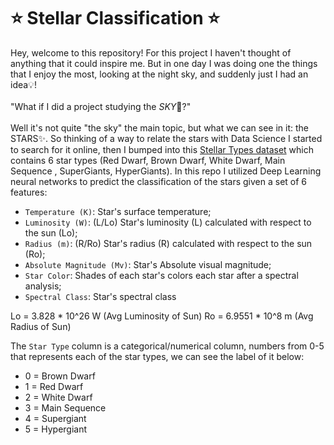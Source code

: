 # ⭐ Stellar Classification ⭐
Hey, welcome to this repository!
For this project I haven't thought of anything that it could inspire me. But in one day I was doing one the things that I enjoy the most, looking at the night sky, and suddenly just I had an idea💡!\
\
"What if I did a project studying the *SKY*🌃?"\
\
Well it's not quite "the sky" the main topic, but what we can see in it: the STARS✨. So thinking of a way to relate the stars with Data Science I started to search for it online, then I bumped into this [Stellar Types dataset](https://www.kaggle.com/datasets/deepu1109/star-dataset) which contains 6 star types (Red Dwarf, Brown Dwarf, White Dwarf, Main Sequence , SuperGiants, HyperGiants). In this repo I utilized Deep Learning neural networks to predict the classification of the stars given a set of 6 features:

*  `Temperature (K)`: Star's surface temperature;
*  `Luminosity (W)`: (L/Lo) Star's luminosity (L) calculated with respect to the sun (Lo);
*  `Radius (m)`: (R/Ro) Star's radius (R) calculated with respect to the sun (Ro);
*  `Absolute Magnitude (Mv)`: Star's Absolute visual magnitude;
*  `Star Color`: Shades of each star's colors each star after a spectral analysis;
*  `Spectral Class`: Star's spectral class

Lo = 3.828 * 10^26 W (Avg Luminosity of Sun)
Ro = 6.9551 * 10^8 m (Avg Radius of Sun)

The `Star Type` column is a categorical/numerical column, numbers from 0-5 that represents each of the star types, we can see the label of it below:
*  0 = Brown Dwarf
*  1 = Red Dwarf
*  2 = White Dwarf
*  3 = Main Sequence
*  4 = Supergiant
*  5 = Hypergiant

